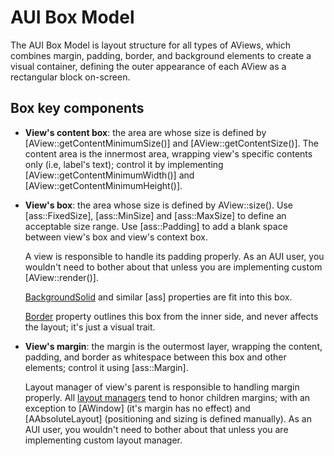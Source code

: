 # AUI Box Model

The AUI Box Model is layout structure for all types of AViews, which combines margin, padding, border, and background
elements to create a visual container, defining the outer appearance of each AView as a rectangular block on-screen.

## Box key components

- **View's content box**: the area are whose size is defined by [AView::getContentMinimumSize()] and
  [AView::getContentSize()]. The content area is the innermost area, wrapping view's specific contents only (i.e,
  label's text); control it by implementing [AView::getContentMinimumWidth()] and
  [AView::getContentMinimumHeight()].
- **View's box**: the area whose size is defined by AView::size(). Use [ass::FixedSize], [ass::MinSize] and
  [ass::MaxSize] to define an acceptable size range. Use [ass::Padding] to add a blank space between view's box
  and view's context box.

  A view is responsible to handle its padding properly. As an AUI user, you wouldn't need to bother about that unless
  you are implementing custom [AView::render()].

  [BackgroundSolid](ass::BackgroundSolid) and similar [ass] properties are fit into this box.

  [Border](ass::Border) property outlines this box from the inner side, and never affects the layout; it's just a
  visual trait.

- **View's margin**: the margin is the outermost layer, wrapping the content, padding, and border as whitespace between
  this box and other elements; control it using [ass::Margin].

  Layout manager of view's parent is responsible to handling margin properly. All
  [layout managers](layout-managers) tend to honor children margins; with an exception to [AWindow] (it's
  margin has no effect) and [AAbsoluteLayout] (positioning and sizing is defined manually). As an AUI user, you
  wouldn't need to bother about that unless you are implementing custom layout manager.

<!-- aui:parse_tests aui.uitests/tests/UIAssSizingModel.cpp -->